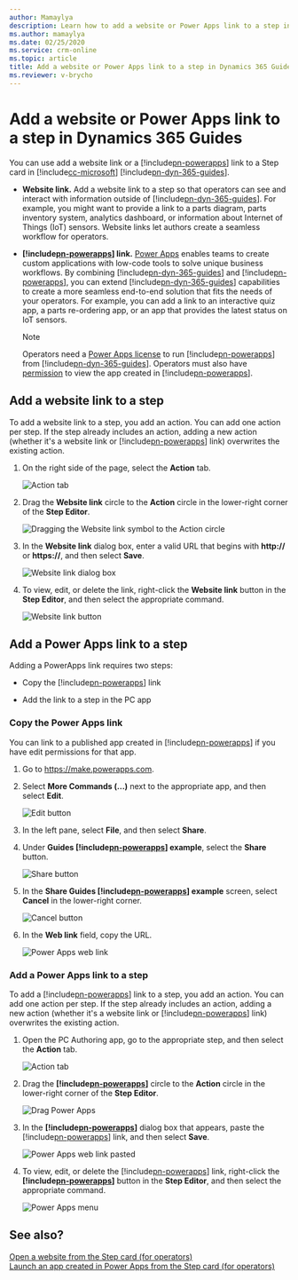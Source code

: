 ```yaml
---
author: Mamaylya
description: Learn how to add a website or Power Apps link to a step in Dynamics 365 Guides to create a seamless workflow for operators
ms.author: mamaylya
ms.date: 02/25/2020
ms.service: crm-online
ms.topic: article
title: Add a website or Power Apps link to a step in Dynamics 365 Guides
ms.reviewer: v-brycho
---
```


# Add a website or Power Apps link to a step in Dynamics 365 Guides

You can use add a website link or a [!include[pn-powerapps](../includes/pn-powerapps.md)] link to a Step card in [!include[cc-microsoft](../includes/cc-microsoft.md)] [!include[pn-dyn-365-guides](../includes/pn-dyn-365-guides.md)].

- **Website link.** Add a website link to a step so that operators can see and interact with information outside of [!include[pn-dyn-365-guides](../includes/pn-dyn-365-guides.md)]. For example, you might want to provide a link to a parts diagram, parts inventory system, analytics dashboard, or information about Internet of Things (IoT) sensors. Website links let authors create a seamless workflow for operators.

- **[!include[pn-powerapps](../includes/pn-powerapps.md)] link.** [Power Apps](https://products.office.com/en-us/business/microsoft-powerapps) enables teams to create custom applications with low-code tools to solve unique business workflows. By combining [!include[pn-dyn-365-guides](../includes/pn-dyn-365-guides.md)] and [!include[pn-powerapps](../includes/pn-powerapps.md)], you can extend [!include[pn-dyn-365-guides](../includes/pn-dyn-365-guides.md)] capabilities to create a more seamless end-to-end solution that fits the needs of your operators. For example, you can add a link to an interactive quiz app, a parts re-ordering app, or an app that provides the latest status on IoT sensors.  

   >[!NOTE]
   >Operators need a [Power Apps license](https://powerapps.microsoft.com/en-us/pricing/) to run [!include[pn-powerapps](../includes/pn-powerapps.md)] from [!include[pn-dyn-365-guides](../includes/pn-dyn-365-guides.md)]. Operators must also have [permission](https://docs.microsoft.com/powerapps/maker/canvas-apps/share-app#share-an-app) to view the app created in [!include[pn-powerapps](../includes/pn-powerapps.md)].

## Add a website link to a step

To add a website link to a step, you add an action. You can add one action per step. If the step already includes an action, adding a new action (whether it's a website link or [!include[pn-powerapps](../includes/pn-powerapps.md)] link) overwrites the existing action. 

1. On the right side of the page, select the **Action** tab.

    ![Action tab](media/powerapps-action-tab.PNG "Action tab")
 
2. Drag the **Website link** circle to the **Action** circle in the lower-right corner of the **Step Editor**.

    ![Dragging the Website link symbol to the Action circle](media/website-link-drag-action.PNG "Dragging the Website link symbol to the Action circle")

3. In the **Website link** dialog box, enter a valid URL that begins with **http://** or **https://**, and then select **Save**.

    ![Website link dialog box](media/website-dialog.PNG "Website link dialog box")

4. To view, edit, or delete the link, right-click the **Website link** button in the **Step Editor**, and then select the appropriate command.

    ![Website link button](media/powerapps-menu.PNG "Website link button")

## Add a Power Apps link to a step

Adding a PowerApps link requires two steps:

- Copy the [!include[pn-powerapps](../includes/pn-powerapps.md)] link

- Add the link to a step in the PC app

### Copy the Power Apps link

You can link to a published app created in [!include[pn-powerapps](../includes/pn-powerapps.md)] if you have edit permissions for that app. 

1.	Go to https://make.powerapps.com.

2.	Select **More Commands (…)** next to the appropriate app, and then select **Edit**.

     ![Edit button](media/powerapps-home.PNG "Edit button")
 
3.	In the left pane, select **File**, and then select **Share**.      
 
4.	Under **Guides [!include[pn-powerapps](../includes/pn-powerapps.md)] example**, select the **Share** button.

     ![Share button](media/powerapps-share-button.PNG "Share button")

5.	In the **Share Guides [!include[pn-powerapps](../includes/pn-powerapps.md)] example** screen, select **Cancel** in the lower-right corner.

     ![Cancel button](media/powerapps-cancel-button.PNG "Cancel button")

6.	In the **Web link** field, copy the URL. 

     ![Power Apps web link](media/powerapps-url.PNG "Power Apps web link")

### Add a Power Apps link to a step 

To add a [!include[pn-powerapps](../includes/pn-powerapps.md)] link to a step, you add an action. You can add one action per step. If the step already includes an action, adding a new action (whether it's a website link or [!include[pn-powerapps](../includes/pn-powerapps.md)] link) overwrites the existing action. 

1.	Open the PC Authoring app, go to the appropriate step, and then select the **Action** tab.

     ![Action tab](media/powerapps-action-tab.PNG "Action tab")

2.	Drag the **[!include[pn-powerapps](../includes/pn-powerapps.md)]** circle to the **Action** circle in the lower-right corner of the **Step Editor**.

     ![Drag Power Apps](media/powerapps-drag-action.PNG "Drag Power Apps")
     
3.	In the **[!include[pn-powerapps](../includes/pn-powerapps.md)]** dialog box that appears, paste the [!include[pn-powerapps](../includes/pn-powerapps.md)] link, and then select **Save**.

     ![Power Apps web link pasted](media/powerapps-paste-url.PNG "Power Apps web link pasted")

4.	To view, edit, or delete the [!include[pn-powerapps](../includes/pn-powerapps.md)] link, right-click the **[!include[pn-powerapps](../includes/pn-powerapps.md)]** button in the **Step Editor**, and then select the appropriate command.

     ![Power Apps menu](media/powerapps-menu.PNG "Power Apps menu")
     
## See also?

[Open a website from the Step card (for operators)](operator-orientation.md#access-a-website-linked-from-the-step-card)<br>
[Launch an app created in Power Apps from the Step card (for operators)](operator-orientation.md#open-an-app-created-in-power-apps-from-the-step-card)

 
